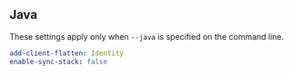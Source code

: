 ## Java

These settings apply only when `--java` is specified on the command line.

``` yaml $(java)
add-client-flatten: Identity
enable-sync-stack: false
```

